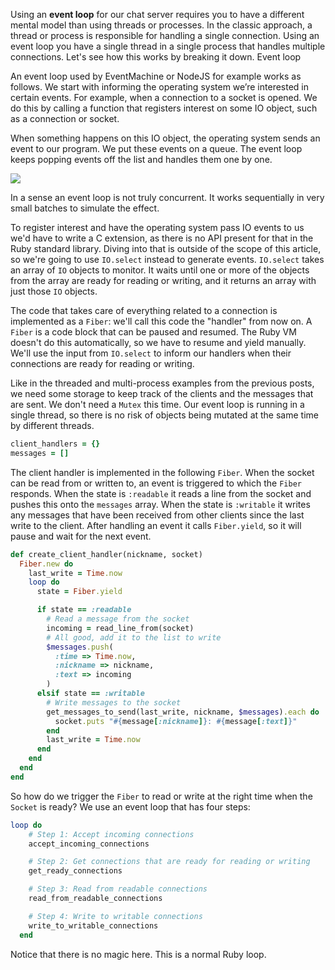 Using an **event loop** for our chat server requires you to have a different mental model than using threads or processes. In the classic approach, a thread or process is responsible for handling a single connection. Using an event loop you have a single thread in a single process that handles multiple connections. Let's see how this works by breaking it down.
Event loop


An event loop used by EventMachine or NodeJS for example works as follows. We start with informing the operating system we’re interested in certain events. For example, when a connection to a socket is opened. We do this by calling a function that registers interest on some IO object, such as a connection or socket.

When something happens on this IO object, the operating system sends an event to our program. We put these events on a queue. The event loop keeps popping events off the list and handles them one by one.

![](https://raw.githubusercontent.com/Codevolve/next/master/courses/community/Ruby%20Magic/assets/event-loops%20(1).svg?sanitize=true)

In a sense an event loop is not truly concurrent. It works sequentially in very small batches to simulate the effect.

To register interest and have the operating system pass IO events to us we'd have to write a C extension, as there is no API present for that in the Ruby standard library. Diving into that is outside of the scope of this article, so we're going to use `IO.select` instead to generate events. `IO.select` takes an array of `IO` objects to monitor. It waits until one or more of the objects from the array are ready for reading or writing, and it returns an array with just those `IO` objects.

The code that takes care of everything related to a connection is implemented as a `Fiber`: we'll call this code the "handler" from now on. A `Fiber` is a code block that can be paused and resumed. The Ruby VM doesn't do this automatically, so we have to resume and yield manually. We'll use the input from `IO.select` to inform our handlers when their connections are ready for reading or writing.

Like in the threaded and multi-process examples from the previous posts, we need some storage to keep track of the clients and the messages that are sent. We don't need a `Mutex` this time. Our event loop is running in a single thread, so there is no risk of objects being mutated at the same time by different threads.

```ruby
client_handlers = {}
messages = []
```

The client handler is implemented in the following `Fiber`. When the socket can be read from or written to, an event is triggered to which the `Fiber` responds. When the state is `:readable` it reads a line from the socket and pushes this onto the `messages` array. When the state is `:writable` it writes any messages that have been received from other clients since the last write to the client. After handling an event it calls `Fiber.yield`, so it will pause and wait for the next event.

```ruby
def create_client_handler(nickname, socket)
  Fiber.new do
    last_write = Time.now
    loop do
      state = Fiber.yield

      if state == :readable
        # Read a message from the socket
        incoming = read_line_from(socket)
        # All good, add it to the list to write
        $messages.push(
          :time => Time.now,
          :nickname => nickname,
          :text => incoming
        )
      elsif state == :writable
        # Write messages to the socket
        get_messages_to_send(last_write, nickname, $messages).each do |message|
          socket.puts "#{message[:nickname]}: #{message[:text]}"
        end
        last_write = Time.now
      end
    end
  end
end
```

So how do we trigger the `Fiber` to read or write at the right time when the `Socket` is ready? We use an event loop that has four steps:

```ruby
loop do
    # Step 1: Accept incoming connections
    accept_incoming_connections

    # Step 2: Get connections that are ready for reading or writing
    get_ready_connections

    # Step 3: Read from readable connections
    read_from_readable_connections

    # Step 4: Write to writable connections
    write_to_writable_connections
  end
 ```
 
Notice that there is no magic here. This is a normal Ruby loop.
